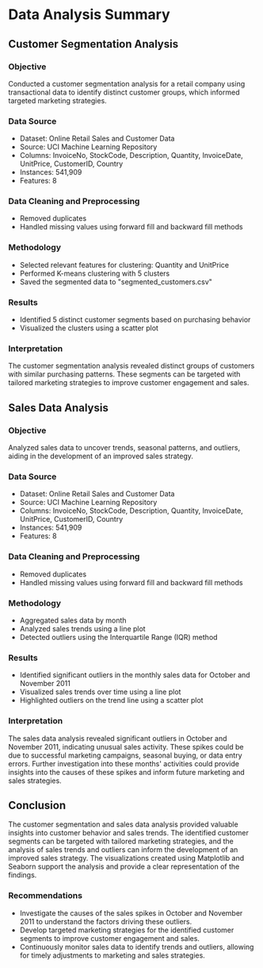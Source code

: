 # Data Analysis Summary

## Customer Segmentation Analysis

### Objective
Conducted a customer segmentation analysis for a retail company using transactional data to identify distinct customer groups, which informed targeted marketing strategies.

### Data Source
- Dataset: Online Retail Sales and Customer Data
- Source: UCI Machine Learning Repository
- Columns: InvoiceNo, StockCode, Description, Quantity, InvoiceDate, UnitPrice, CustomerID, Country
- Instances: 541,909
- Features: 8

### Data Cleaning and Preprocessing
- Removed duplicates
- Handled missing values using forward fill and backward fill methods

### Methodology
- Selected relevant features for clustering: Quantity and UnitPrice
- Performed K-means clustering with 5 clusters
- Saved the segmented data to "segmented_customers.csv"

### Results
- Identified 5 distinct customer segments based on purchasing behavior
- Visualized the clusters using a scatter plot

### Interpretation
The customer segmentation analysis revealed distinct groups of customers with similar purchasing patterns. These segments can be targeted with tailored marketing strategies to improve customer engagement and sales.

## Sales Data Analysis

### Objective
Analyzed sales data to uncover trends, seasonal patterns, and outliers, aiding in the development of an improved sales strategy.

### Data Source
- Dataset: Online Retail Sales and Customer Data
- Source: UCI Machine Learning Repository
- Columns: InvoiceNo, StockCode, Description, Quantity, InvoiceDate, UnitPrice, CustomerID, Country
- Instances: 541,909
- Features: 8

### Data Cleaning and Preprocessing
- Removed duplicates
- Handled missing values using forward fill and backward fill methods

### Methodology
- Aggregated sales data by month
- Analyzed sales trends using a line plot
- Detected outliers using the Interquartile Range (IQR) method

### Results
- Identified significant outliers in the monthly sales data for October and November 2011
- Visualized sales trends over time using a line plot
- Highlighted outliers on the trend line using a scatter plot

### Interpretation
The sales data analysis revealed significant outliers in October and November 2011, indicating unusual sales activity. These spikes could be due to successful marketing campaigns, seasonal buying, or data entry errors. Further investigation into these months' activities could provide insights into the causes of these spikes and inform future marketing and sales strategies.

## Conclusion
The customer segmentation and sales data analysis provided valuable insights into customer behavior and sales trends. The identified customer segments can be targeted with tailored marketing strategies, and the analysis of sales trends and outliers can inform the development of an improved sales strategy. The visualizations created using Matplotlib and Seaborn support the analysis and provide a clear representation of the findings.

### Recommendations
- Investigate the causes of the sales spikes in October and November 2011 to understand the factors driving these outliers.
- Develop targeted marketing strategies for the identified customer segments to improve customer engagement and sales.
- Continuously monitor sales data to identify trends and outliers, allowing for timely adjustments to marketing and sales strategies.
